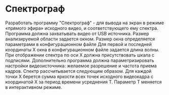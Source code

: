 # Спектрограф

Разработать программу "Спектрограф" - для вывода на экран в режиме «прямого эфира» исходного видео, и соответствующего ему спектра.
Программа должна захватывать видео от USB источника.
Размер анализируемой области задается окном. Размер окна определяется параметрами в конфигурационном файле
Для первой и последней координаты X окна в конфигурационном файле задается длина волны.
При отображении спектра по оси X должна присутствовать шкала с подписями.
Дополнительно программа должна параметризировать настройки видеоисточника: желаемое разрешение и частота приема кадров.
Спектр рассчитывается следующим образом.
Для каждой точки X берется сумма яркости всех точек исходного видеокадра с координатой X за период времени усреднения T.
Параметр T меняется в интерактивном режиме.
